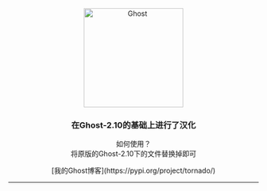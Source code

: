 &nbsp;
<p align="center">
  <a href="https://ghost.org">
    <img src="https://user-images.githubusercontent.com/120485/43974508-b64b2fe8-9cd2-11e8-8e58-707254b8817c.png" width="200px" alt="Ghost" />
  </a>
</p>
<h3 align="center">在Ghost-2.10的基础上进行了汉化</h3>
<p align="center">如何使用？<br>
    将原版的Ghost-2.10下的文件替换掉即可</p>
<p align="center"> [我的Ghost博客](https://pypi.org/project/tornado/)<br>
<hr />
